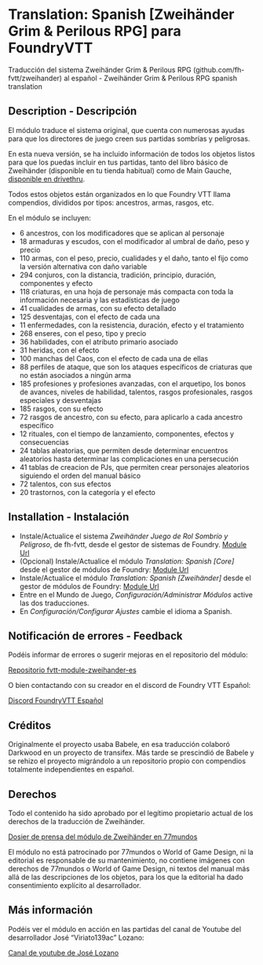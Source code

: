 # Translation: Spanish [Zweihänder Grim & Perilous RPG] para FoundryVTT

Traducción del sistema Zweihänder Grim & Perilous RPG (github.com/fh-fvtt/zweihander) al español -  Zweihänder Grim & Perilous RPG spanish translation

## Description - Descripción  

El módulo traduce el sistema original, que cuenta con numerosas ayudas para que los directores de juego creen sus partidas sombrías y peligrosas.

En esta nueva versión, se ha incluido información de todos los objetos listos para que los puedas incluir en tus partidas, tanto del libro básico de Zweihänder (disponible en tu tienda habitual) como de Main Gauche, [disponible en drivethru](https://preview.drivethrurpg.com/en/product/381346/MAIN-GAUCHE-ES).

Todos estos objetos están organizados en lo que Foundry VTT llama compendios, divididos por tipos: ancestros, armas, rasgos, etc.

En el módulo se incluyen:
- 6 ancestros, con los modificadores que se aplican al personaje	 
- 18 armaduras y escudos, con el modificador al umbral de daño, peso y precio
- 110 armas, con el peso, precio, cualidades y el daño, tanto el fijo como la versión alternativa con daño variable	 
- 294 conjuros, con la distancia, tradición, principio, duración, componentes y efecto
- 118 criaturas, en una hoja de personaje más compacta con toda la información necesaria y las estadísticas de juego
- 41 cualidades de armas, con su efecto detallado
- 125 desventajas, con el efecto de cada una
- 11 enfermedades, con la resistencia, duración, efecto y el tratamiento
- 268 enseres, con el peso, tipo y precio
- 36 habilidades, con el atributo primario asociado
- 31 heridas, con el efecto
- 100 manchas del Caos, con el efecto de cada una de ellas
- 88 perfiles de ataque, que son los ataques específicos de criaturas que no están asociados a ningún arma
- 185 profesiones y profesiones avanzadas, con el arquetipo, los bonos de avances, niveles de habilidad, talentos, rasgos profesionales, rasgos especiales y desventajas
- 185 rasgos, con su efecto
- 72 rasgos de ancestro, con su efecto, para aplicarlo a cada ancestro específico
- 12 rituales, con el tiempo de lanzamiento, componentes, efectos y consecuencias
- 24 tablas aleatorias, que permiten desde determinar encuentros aleatorios hasta determinar las complicaciones en una persecución
- 41 tablas de creacion de PJs, que permiten crear personajes aleatorios siguiendo el orden del manual básico
- 72 talentos, con sus efectos
- 20 trastornos, con la categoría y el efecto
	 
## Installation - Instalación  

* Instale/Actualice el sistema _Zweihänder Juego de Rol Sombrío y Peligroso_, de fh-fvtt, desde el gestor de sistemas de Foundry.
[Module Url](https://foundryvtt.com/packages/zweihander/)
* (Opcional) Instale/Actualice el módulo _Translation: Spanish [Core]_ desde el gestor de módulos de Foundry:
[Module Url](https://foundryvtt.com/packages/foundryvtt-es/)
* Instale/Actualice el módulo _Translation: Spanish [Zweihänder]_ desde el gestor de módulos de Foundry:
[Module Url](https://foundryvtt.com/packages/fvtt-module-zweihander-es/)
* Entre en el Mundo de Juego, _Configuración/Administrar Módulos_ active las dos traducciones.
* En _Configuración/Configurar Ajustes_ cambie el idioma a Spanish.

## Notificación de errores - Feedback  

Podéis informar de errores o sugerir mejoras en el repositorio del módulo:

[Repositorio fvtt-module-zweihander-es](https://github.com/lozanoje/fvtt-module-zweihander-es/issues)

O bien contactando con su creador en el discord de Foundry VTT Español: 

[Discord FoundryVTT Español](https://discord.gg/MHCerwd)

## Créditos

Originalmente el proyecto usaba Babele, en esa traducción colaboró Darkwood en un proyecto de transifex. Más tarde se prescindió de Babele y se rehizo el proyecto migrándolo a un repositorio propio con compendios totalmente independientes en español.

## Derechos

Todo el contenido ha sido aprobado por el legítimo propietario actual de los derechos de la traducción de Zweihänder.

[Dosier de prensa del módulo de Zweihänder en 77mundos](https://77mundos.es/noticias/liberado-el-modulo-al-espanol-de-zweihander-para-foundry-vtt/)

El módulo no está patrocinado por 77mundos o World of Game Design, ni la editorial es responsable de su mantenimiento, no contiene imágenes con derechos de 77mundos o World of Game Design, ni textos del manual más allá de las descripciones de los objetos, para los que la editorial ha dado consentimiento explícito al desarrollador.

## Más información

Podéis ver el módulo en acción en las partidas del canal de Youtube del desarrollador José “Viriato139ac” Lozano:

[Canal de youtube de José Lozano](https://www.youtube.com/watch?v=31WUaJMrzzo&list=PLliKI08MgJaH23J_XWED6Aec-Hiz1NXNF)


